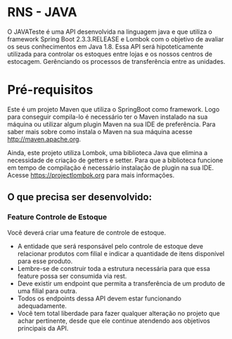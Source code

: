 # RNS - JAVA

O JAVATeste é uma API desenvolvida na linguagem java e que utiliza o framework Spring Boot 2.3.3.RELEASE e Lombok com o objetivo de avaliar
os seus conhecimentos em Java 1.8. 
Essa API será hipoteticamente utilizada para controlar os estoques entre lojas e os nossos centros de estocagem. Gerênciando 
os processos de transferência entre as unidades.  

# Pré-requisitos
Este é um projeto Maven que utiliza o SpringBoot como framework. Logo para conseguir compila-lo é necessário ter o Maven instalado na sua máquina 
ou utilizar algum plugin Maven na sua IDE de preferência. Para saber mais sobre como instala o Maven na sua máquina acesse http://maven.apache.org.

Ainda, este projeto utiliza Lombok, uma biblioteca Java que elimina a necessidade de criação de getters e setter. Para que a biblioteca funcione 
em tempo de compilação é necessário instalação de plugin na sua IDE. Acesse https://projectlombok.org para mais informações.

## O que precisa ser desenvolvido:

### Feature Controle de Estoque

Você deverá criar uma feature de controle de estoque. 
- A entidade que será responsável pelo controle de estoque deve relacionar produtos com filial e indicar a quantidade de itens disponível para esse produto.
- Lembre-se de construir toda a estrutura necessária para que essa feature possa ser consumida via rest.
- Deve existir um endpoint que permita a transferência de um produto de uma filial para outra.
- Todos os endpoints dessa API devem estar funcionando adequadamente.
- Você tem total liberdade para fazer qualquer alteração no projeto que achar pertinente, desde que ele continue atendendo aos objetivos principais da API.